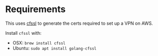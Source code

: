 # Requirements
This uses [cfssl](https://github.com/cloudflare/cfssl) to generate the certs required to set up a VPN on AWS.

Install `cfssl` with:

* OSX: `brew install cfssl`
* Ubuntu: `sudo apt install golang-cfssl` 
